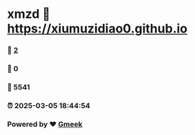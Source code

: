 # xmzd :link: https://xiumuzidiao0.github.io 
### :page_facing_up: [2](https://xiumuzidiao0.github.io/tag.html) 
### :speech_balloon: 0 
### :hibiscus: 5541 
### :alarm_clock: 2025-03-05 18:44:54 
### Powered by :heart: [Gmeek](https://github.com/Meekdai/Gmeek)
